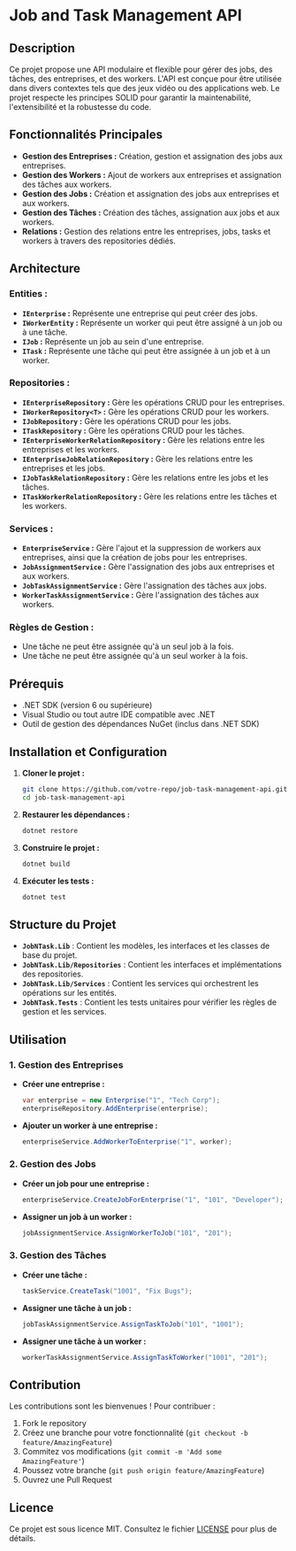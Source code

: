 
# **Job and Task Management API**

## **Description**

Ce projet propose une API modulaire et flexible pour gérer des jobs, des tâches, des entreprises, et des workers. L'API est conçue pour être utilisée dans divers contextes tels que des jeux vidéo ou des applications web. Le projet respecte les principes SOLID pour garantir la maintenabilité, l'extensibilité et la robustesse du code.

## **Fonctionnalités Principales**

- **Gestion des Entreprises :** Création, gestion et assignation des jobs aux entreprises.
- **Gestion des Workers :** Ajout de workers aux entreprises et assignation des tâches aux workers.
- **Gestion des Jobs :** Création et assignation des jobs aux entreprises et aux workers.
- **Gestion des Tâches :** Création des tâches, assignation aux jobs et aux workers.
- **Relations :** Gestion des relations entre les entreprises, jobs, tasks et workers à travers des repositories dédiés.

## **Architecture**

### **Entities :**
- **`IEnterprise` :** Représente une entreprise qui peut créer des jobs.
- **`IWorkerEntity` :** Représente un worker qui peut être assigné à un job ou à une tâche.
- **`IJob` :** Représente un job au sein d'une entreprise.
- **`ITask` :** Représente une tâche qui peut être assignée à un job et à un worker.

### **Repositories :**
- **`IEnterpriseRepository` :** Gère les opérations CRUD pour les entreprises.
- **`IWorkerRepository<T>` :** Gère les opérations CRUD pour les workers.
- **`IJobRepository` :** Gère les opérations CRUD pour les jobs.
- **`ITaskRepository` :** Gère les opérations CRUD pour les tâches.
- **`IEnterpriseWorkerRelationRepository` :** Gère les relations entre les entreprises et les workers.
- **`IEnterpriseJobRelationRepository` :** Gère les relations entre les entreprises et les jobs.
- **`IJobTaskRelationRepository` :** Gère les relations entre les jobs et les tâches.
- **`ITaskWorkerRelationRepository` :** Gère les relations entre les tâches et les workers.

### **Services :**
- **`EnterpriseService` :** Gère l'ajout et la suppression de workers aux entreprises, ainsi que la création de jobs pour les entreprises.
- **`JobAssignmentService` :** Gère l'assignation des jobs aux entreprises et aux workers.
- **`JobTaskAssignmentService` :** Gère l'assignation des tâches aux jobs.
- **`WorkerTaskAssignmentService` :** Gère l'assignation des tâches aux workers.

### **Règles de Gestion :**
- Une tâche ne peut être assignée qu'à un seul job à la fois.
- Une tâche ne peut être assignée qu'à un seul worker à la fois.

## **Prérequis**

- .NET SDK (version 6 ou supérieure)
- Visual Studio ou tout autre IDE compatible avec .NET
- Outil de gestion des dépendances NuGet (inclus dans .NET SDK)

## **Installation et Configuration**

1. **Cloner le projet :**
   ```bash
   git clone https://github.com/votre-repo/job-task-management-api.git
   cd job-task-management-api
   ```

2. **Restaurer les dépendances :**
   ```bash
   dotnet restore
   ```

3. **Construire le projet :**
   ```bash
   dotnet build
   ```

4. **Exécuter les tests :**
   ```bash
   dotnet test
   ```

## **Structure du Projet**

- **`JobNTask.Lib`** : Contient les modèles, les interfaces et les classes de base du projet.
- **`JobNTask.Lib/Repositories`** : Contient les interfaces et implémentations des repositories.
- **`JobNTask.Lib/Services`** : Contient les services qui orchestrent les opérations sur les entités.
- **`JobNTask.Tests`** : Contient les tests unitaires pour vérifier les règles de gestion et les services.

## **Utilisation**

### **1. Gestion des Entreprises**

- **Créer une entreprise :**
  ```csharp
  var enterprise = new Enterprise("1", "Tech Corp");
  enterpriseRepository.AddEnterprise(enterprise);
  ```

- **Ajouter un worker à une entreprise :**
  ```csharp
  enterpriseService.AddWorkerToEnterprise("1", worker);
  ```

### **2. Gestion des Jobs**

- **Créer un job pour une entreprise :**
  ```csharp
  enterpriseService.CreateJobForEnterprise("1", "101", "Developer");
  ```

- **Assigner un job à un worker :**
  ```csharp
  jobAssignmentService.AssignWorkerToJob("101", "201");
  ```

### **3. Gestion des Tâches**

- **Créer une tâche :**
  ```csharp
  taskService.CreateTask("1001", "Fix Bugs");
  ```

- **Assigner une tâche à un job :**
  ```csharp
  jobTaskAssignmentService.AssignTaskToJob("101", "1001");
  ```

- **Assigner une tâche à un worker :**
  ```csharp
  workerTaskAssignmentService.AssignTaskToWorker("1001", "201");
  ```

## **Contribution**

Les contributions sont les bienvenues ! Pour contribuer :

1. Fork le repository
2. Créez une branche pour votre fonctionnalité (`git checkout -b feature/AmazingFeature`)
3. Commitez vos modifications (`git commit -m 'Add some AmazingFeature'`)
4. Poussez votre branche (`git push origin feature/AmazingFeature`)
5. Ouvrez une Pull Request

## **Licence**

Ce projet est sous licence MIT. Consultez le fichier [LICENSE](LICENSE) pour plus de détails.
